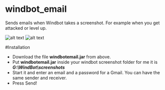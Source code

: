# windbot_email
Sends emails when Windbot takes a screenshot. For example when you get attacked or level up.

![alt text](http://i.imgur.com/vTIVqHD.png "Before pressing the button.")
![alt text](http://i.imgur.com/tJ4Bma5.png "After pressing the button.")

#Installation
* Download the file **windbotemail.jar** from above.
* Put **windbotemail.jar** inside your windbot screenshot folder for me it is **_G:\WindBot\screenshots_**
* Start it and enter an email and a password for a Gmail. You can have the same sender and receiver.
* Press Send!

